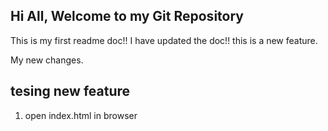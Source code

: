 ## Hi All, Welcome to my Git Repository

This is my first readme doc!!
I have updated the doc!!
this is a new feature.

My new changes.

## tesing new feature
1. open index.html in browser
